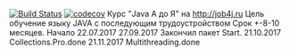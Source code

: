 [![Build Status](https://travis-ci.org/andreiHi/hincuA.svg?branch=master)](https://travis-ci.org/andreiHi/hincuA)
[![codecov](https://codecov.io/gh/andreiHi/hincuA/branch/master/graph/badge.svg)](https://codecov.io/gh/andreiHi/hincuA)
Курс "Java A до Я" на http://job4j.ru
Цель обучение языку JAVA с последующим трудоустройством
Срок +-8-10 месяцев.
Начало 22.07.2017
27.09.2017 Закончил пакет Start.
21.10.2017 Collections.Pro.done
21.11.2017 Multithreading.done
